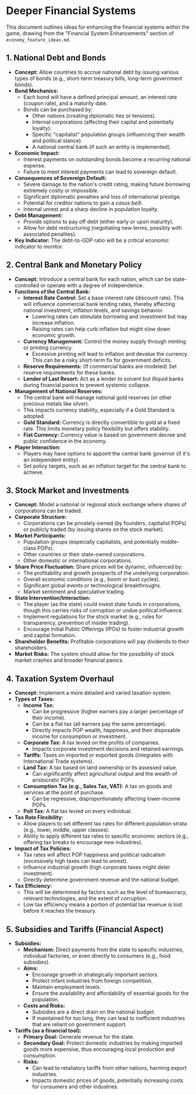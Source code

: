 # Deeper Financial Systems

This document outlines ideas for enhancing the financial systems within the game, drawing from the "Financial System Enhancements" section of `economy_feature_ideas.md`.

## 1. National Debt and Bonds

*   **Concept:** Allow countries to accrue national debt by issuing various types of bonds (e.g., short-term treasury bills, long-term government bonds).
*   **Bond Mechanics:**
    *   Each bond will have a defined principal amount, an interest rate (coupon rate), and a maturity date.
    *   Bonds can be purchased by:
        *   Other nations (creating diplomatic ties or tensions).
        *   Internal corporations (affecting their capital and potentially loyalty).
        *   Specific "capitalist" population groups (influencing their wealth and political stance).
        *   A national central bank (if such an entity is implemented).
*   **Economic Impact:**
    *   Interest payments on outstanding bonds become a recurring national expense.
    *   Failure to meet interest payments can lead to sovereign default.
*   **Consequences of Sovereign Default:**
    *   Severe damage to the nation's credit rating, making future borrowing extremely costly or impossible.
    *   Significant diplomatic penalties and loss of international prestige.
    *   Potential for creditor nations to gain a *casus belli*.
    *   Internal unrest and a sharp decline in population loyalty.
*   **Debt Management:**
    *   Provide options to pay off debt (either early or upon maturity).
    *   Allow for debt restructuring (negotiating new terms, possibly with associated penalties).
*   **Key Indicator:** The debt-to-GDP ratio will be a critical economic indicator to monitor.

## 2. Central Bank and Monetary Policy

*   **Concept:** Introduce a central bank for each nation, which can be state-controlled or operate with a degree of independence.
*   **Functions of the Central Bank:**
    *   **Interest Rate Control:** Set a base interest rate (discount rate). This will influence commercial bank lending rates, thereby affecting national investment, inflation levels, and savings behavior.
        *   Lowering rates can stimulate borrowing and investment but may increase inflation.
        *   Raising rates can help curb inflation but might slow down economic growth.
    *   **Currency Management:** Control the money supply through minting or printing currency.
        *   Excessive printing will lead to inflation and devalue the currency. This can be a risky short-term fix for government deficits.
    *   **Reserve Requirements:** (If commercial banks are modeled) Set reserve requirements for these banks.
    *   **Lender of Last Resort:** Act as a lender to solvent but illiquid banks during financial panics to prevent systemic collapse.
*   **Management of National Reserves:**
    *   The central bank will manage national gold reserves (or other precious metals like silver).
    *   This impacts currency stability, especially if a Gold Standard is adopted.
    *   **Gold Standard:** Currency is directly convertible to gold at a fixed rate. This limits monetary policy flexibility but offers stability.
    *   **Fiat Currency:** Currency value is based on government decree and public confidence in the economy.
*   **Player Interaction:**
    *   Players may have options to appoint the central bank governor (if it's an independent entity).
    *   Set policy targets, such as an inflation target for the central bank to achieve.

## 3. Stock Market and Investments

*   **Concept:** Model a national or regional stock exchange where shares of corporations can be traded.
*   **Corporate Structure:**
    *   Corporations can be privately owned (by founders, capitalist POPs) or publicly traded (by issuing shares on the stock market).
*   **Market Participants:**
    *   Population groups (especially capitalists, and potentially middle-class POPs).
    *   Other countries or their state-owned corporations.
    *   Other domestic or international corporations.
*   **Share Price Fluctuation:** Share prices will be dynamic, influenced by:
    *   The profitability and growth prospects of the underlying corporation.
    *   Overall economic conditions (e.g., boom or bust cycles).
    *   Significant global events or technological breakthroughs.
    *   Market sentiment and speculative trading.
*   **State Intervention/Interaction:**
    *   The player (as the state) could invest state funds in corporations, though this carries risks of corruption or undue political influence.
    *   Implement regulations for the stock market (e.g., rules for transparency, prevention of insider trading).
    *   Encourage Initial Public Offerings (IPOs) to foster industrial growth and capital formation.
*   **Shareholder Benefits:** Profitable corporations will pay dividends to their shareholders.
*   **Market Risks:** The system should allow for the possibility of stock market crashes and broader financial panics.

## 4. Taxation System Overhaul

*   **Concept:** Implement a more detailed and varied taxation system.
*   **Types of Taxes:**
    *   **Income Tax:**
        *   Can be progressive (higher earners pay a larger percentage of their income).
        *   Can be a flat tax (all earners pay the same percentage).
        *   Directly impacts POP wealth, happiness, and their disposable income for consumption or investment.
    *   **Corporate Tax:** A tax levied on the profits of companies.
        *   Impacts corporate investment decisions and retained earnings.
    *   **Tariffs:** Taxes on imported or exported goods (integrates with International Trade systems).
    *   **Land Tax:** A tax based on land ownership or its assessed value.
        *   Can significantly affect agricultural output and the wealth of aristocratic POPs.
    *   **Consumption Tax (e.g., Sales Tax, VAT):** A tax on goods and services at the point of purchase.
        *   Can be regressive, disproportionately affecting lower-income POPs.
    *   **Poll Tax:** A flat tax levied on every individual.
*   **Tax Rate Flexibility:**
    *   Allow players to set different tax rates for different population strata (e.g., lower, middle, upper classes).
    *   Ability to apply different tax rates to specific economic sectors (e.g., offering tax breaks to encourage new industries).
*   **Impact of Tax Policies:**
    *   Tax rates will affect POP happiness and political radicalism (excessively high taxes can lead to unrest).
    *   Influence industrial growth (high corporate taxes might deter investment).
    *   Directly determine government revenue and the national budget.
*   **Tax Efficiency:**
    *   This will be determined by factors such as the level of bureaucracy, relevant technologies, and the extent of corruption.
    *   Low tax efficiency means a portion of potential tax revenue is lost before it reaches the treasury.

## 5. Subsidies and Tariffs (Financial Aspect)

*   **Subsidies:**
    *   **Mechanism:** Direct payments from the state to specific industries, individual factories, or even directly to consumers (e.g., food subsidies).
    *   **Aims:**
        *   Encourage growth in strategically important sectors.
        *   Protect infant industries from foreign competition.
        *   Maintain employment levels.
        *   Ensure the availability and affordability of essential goods for the population.
    *   **Costs and Risks:**
        *   Subsidies are a direct drain on the national budget.
        *   If maintained for too long, they can lead to inefficient industries that are reliant on government support.
*   **Tariffs (as a financial tool):**
    *   **Primary Goal:** Generate revenue for the state.
    *   **Secondary Goal:** Protect domestic industries by making imported goods more expensive, thus encouraging local production and consumption.
    *   **Risks:**
        *   Can lead to retaliatory tariffs from other nations, harming export industries.
        *   Impacts domestic prices of goods, potentially increasing costs for consumers and other industries.
